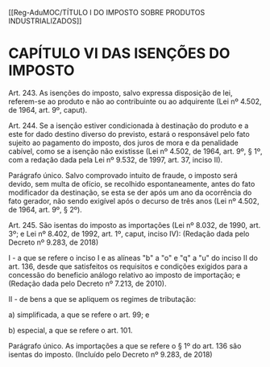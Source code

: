 [[Reg-AduMOC/TÍTULO I DO IMPOSTO SOBRE PRODUTOS INDUSTRIALIZADOS]]

# CAPÍTULO VI DAS ISENÇÕES DO IMPOSTO

Art. 243. As isenções do imposto, salvo expressa disposição
de lei, referem-se ao produto e não ao contribuinte ou ao
adquirente (Lei nº 4.502, de 1964, art. 9º, caput).

Art. 244. Se a isenção estiver condicionada à destinação do
produto e a este for dado destino diverso do previsto, estará
o responsável pelo fato sujeito ao pagamento do imposto,
dos juros de mora e da penalidade cabível, como se a isenção
não existisse (Lei nº 4.502, de 1964, art. 9º, § 1º, com a
redação dada pela Lei nº 9.532, de 1997, art. 37, inciso II).

Parágrafo único. Salvo comprovado intuito de fraude, o
imposto será devido, sem multa de ofício, se recolhido
espontaneamente, antes do fato modificador da destinação,
se esta se der após um ano da ocorrência do fato gerador,
não sendo exigível após o decurso de três anos (Lei nº 4.502,
de 1964, art. 9º, § 2º).

Art. 245. São isentas do imposto as importações (Lei nº
8.032, de 1990, art. 3º; e Lei nº 8.402, de 1992, art. 1º, caput,
inciso IV): (Redação dada pelo Decreto nº 9.283, de 2018)

I - a que se refere o inciso I e as alíneas "b" a "o" e "q" a "u"
do inciso II do art. 136, desde que satisfeitos os requisitos e
condições exigidos para a concessão do beneficio análogo
relativo ao imposto de importação; e (Redação dada pelo
Decreto nº 7.213, de 2010).

II - de bens a que se apliquem os regimes de tributação:

a) simplificada, a que se refere o art. 99; e

b) especial, a que se refere o art. 101.

Parágrafo único. As importações a que se refere o § 1º do
art. 136 são isentas do imposto. (Incluído pelo Decreto nº
9.283, de 2018)